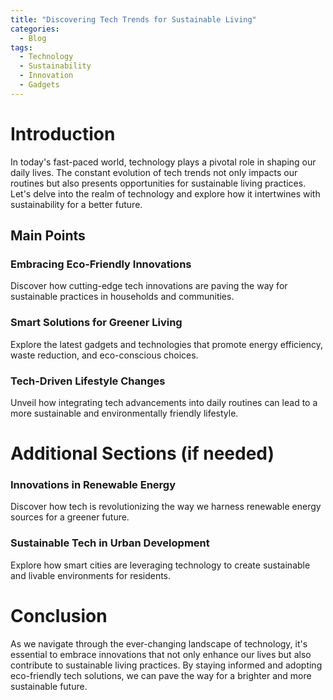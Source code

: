 ```yaml
---
title: "Discovering Tech Trends for Sustainable Living"
categories:
  - Blog
tags:
  - Technology
  - Sustainability
  - Innovation
  - Gadgets
---
```


# Introduction
In today's fast-paced world, technology plays a pivotal role in shaping our daily lives. The constant evolution of tech trends not only impacts our routines but also presents opportunities for sustainable living practices. Let's delve into the realm of technology and explore how it intertwines with sustainability for a better future.

## Main Points
### Embracing Eco-Friendly Innovations
Discover how cutting-edge tech innovations are paving the way for sustainable practices in households and communities.

### Smart Solutions for Greener Living
Explore the latest gadgets and technologies that promote energy efficiency, waste reduction, and eco-conscious choices.

### Tech-Driven Lifestyle Changes
Unveil how integrating tech advancements into daily routines can lead to a more sustainable and environmentally friendly lifestyle.

# Additional Sections (if needed)
### Innovations in Renewable Energy
Discover how tech is revolutionizing the way we harness renewable energy sources for a greener future.

### Sustainable Tech in Urban Development
Explore how smart cities are leveraging technology to create sustainable and livable environments for residents.

# Conclusion
As we navigate through the ever-changing landscape of technology, it's essential to embrace innovations that not only enhance our lives but also contribute to sustainable living practices. By staying informed and adopting eco-friendly tech solutions, we can pave the way for a brighter and more sustainable future.